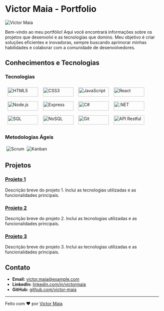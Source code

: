 # Victor Maia - Portfolio

![Victor Maia](https://your-image-url.com/banner.png)

Bem-vindo ao meu portfólio! Aqui você encontrará informações sobre os projetos que desenvolvi e as tecnologias que domino. Meu objetivo é criar soluções eficientes e inovadoras, sempre buscando aprimorar minhas habilidades e colaborar com a comunidade de desenvolvedores.

## Conhecimentos e Tecnologias

### Tecnologias
<div style="display: flex; flex-wrap: wrap;">
    <img src="https://img.shields.io/badge/-HTML5-E34F26?style=flat&logo=html5&logoColor=white" alt="HTML5" style="margin: 8px; width: 100px; height: 30px;"/>
    <img src="https://img.shields.io/badge/-CSS3-1572B6?style=flat&logo=css3&logoColor=white" alt="CSS3" style="margin: 8px; width: 100px; height: 30px;"/>
    <img src="https://img.shields.io/badge/-JavaScript-F7DF1E?style=flat&logo=javascript&logoColor=black" alt="JavaScript" style="margin: 8px; width: 100px; height: 30px;"/>
    <img src="https://img.shields.io/badge/-React-61DAFB?style=flat&logo=react&logoColor=black" alt="React" style="margin: 8px; width: 100px; height: 30px;"/>
    <img src="https://img.shields.io/badge/-Node.js-339933?style=flat&logo=node.js&logoColor=white" alt="Node.js" style="margin: 8px; width: 100px; height: 30px;"/>
    <img src="https://img.shields.io/badge/-Express-000000?style=flat&logo=express&logoColor=white" alt="Express" style="margin: 8px; width: 100px; height: 30px;"/>
    <img src="https://img.shields.io/badge/-C%23-239120?style=flat&logo=c-sharp&logoColor=white" alt="C#" style="margin: 8px; width: 100px; height: 30px;"/>
    <img src="https://img.shields.io/badge/-.NET-512BD4?style=flat&logo=dotnet&logoColor=white" alt=".NET" style="margin: 8px; width: 100px; height: 30px;"/>
    <img src="https://img.shields.io/badge/-SQL-CC2927?style=flat&logo=microsoft-sql-server&logoColor=white" alt="SQL" style="margin: 8px; width: 100px; height: 30px;"/>
    <img src="https://img.shields.io/badge/-NoSQL-3E4C59?style=flat&logo=mongodb&logoColor=white" alt="NoSQL" style="margin: 8px; width: 100px; height: 30px;"/>
    <img src="https://img.shields.io/badge/-Git-F05032?style=flat&logo=git&logoColor=white" alt="Git" style="margin: 8px; width: 100px; height: 30px;"/>
    <img src="https://img.shields.io/badge/-API%20Restful-0052CC?style=flat&logo=restful&logoColor=white" alt="API Restful" style="margin: 8px; width: 100px; height: 30px;"/>
</div>

### Metodologias Ágeis

<div style="display: flex; flex-wrap: wrap;">
    <img src="https://img.shields.io/badge/-Scrum-6DB33F?style=flat&logo=scrumalliance&logoColor=white" alt="Scrum" style="margin: 4px;"/>
    <img src="https://img.shields.io/badge/-Kanban-0052CC?style=flat&logo=kanban&logoColor=white" alt="Kanban" style="margin: 4px;"/>
</div>

## Projetos

### [Projeto 1](https://github.com/username/projeto1)
Descrição breve do projeto 1. Inclui as tecnologias utilizadas e as funcionalidades principais.

### [Projeto 2](https://github.com/username/projeto2)
Descrição breve do projeto 2. Inclui as tecnologias utilizadas e as funcionalidades principais.

### [Projeto 3](https://github.com/username/projeto3)
Descrição breve do projeto 3. Inclui as tecnologias utilizadas e as funcionalidades principais.

## Contato

- **Email:** [victor.maia@example.com](mailto:victor.maia@example.com)
- **LinkedIn:** [linkedin.com/in/victormaia](https://linkedin.com/in/victormaia)
- **GitHub:** [github.com/victor-maia](https://github.com/victor-maia)

---

Feito com ❤️ por [Victor Maia](https://github.com/victor-maia)
